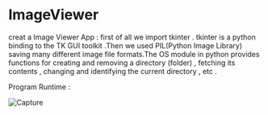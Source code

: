 # ImageViewer
creat a Image Viewer App :
first of all we import tkinter . tkinter is a python binding to the TK GUI toolkit .Then we used PIL(Python Image Library) saving many different image file formats.The OS module in python provides functions for creating and removing a directory (folder) , fetching its contents , changing and identifying the current directory , etc .

Program Runtime :

![Capture](https://github.com/ParisaRoozgarian/ImageViewer/assets/107187797/6594048e-3c2f-496d-bec1-4bd2d108283b)
